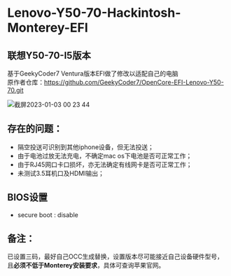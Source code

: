 # Lenovo-Y50-70-Hackintosh-Monterey-EFI
## 联想Y50-70-I5版本

基于GeekyCoder7 Ventura版本EFI做了修改以适配自己的电脑<br>
原作者仓库：https://github.com/GeekyCoder7/OpenCore-EFI-Lenovo-Y50-70.git

![截屏2023-01-03 00 23 44](https://user-images.githubusercontent.com/93360682/210303507-e6d3605c-719d-4a44-8bda-df78f5fadd71.png)

## 存在的问题：
- 隔空投送可识别到其他iphone设备，但无法投送；
- 由于电池过放无法充电，不确定mac os下电池是否可正常工作；
- 由于RJ45网口卡口损坏，亦无法确定有线网卡是否可正常工作；
- 未测试3.5耳机口及HDMI输出；

## BIOS设置
- secure boot : disable

## 备注：
已设置三码，最好自己OCC生成替换，设置版本尽可能接近自己设备硬件型号，且**必须不低于Monterey安装要求**，具体可查询苹果官网。
